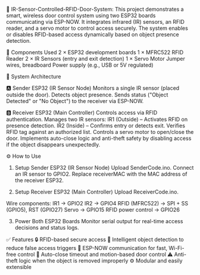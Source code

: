 🚪 IR-Sensor-Controlled-RFID-Door-System:
This project demonstrates a smart, wireless door control system using two ESP32 boards communicating via ESP-NOW. It integrates infrared (IR) sensors, an RFID reader, and a servo motor to control access securely. The system enables or disables RFID-based access dynamically based on object presence detection.

🔧 Components Used
2 × ESP32 development boards
1 × MFRC522 RFID Reader
2 × IR Sensors (entry and exit detection)
1 × Servo Motor
Jumper wires, breadboard
Power supply (e.g., USB or 5V regulated)

🧠 System Architecture

🅰️ Sender ESP32 (IR Sensor Node)
Monitors a single IR sensor (placed outside the door).
Detects object presence.
Sends status ("Object Detected" or "No Object") to the receiver via ESP-NOW.

🅱️ Receiver ESP32 (Main Controller)
Controls access via RFID authentication.
Manages two IR sensors:
IR1 (Outside) – Activates RFID on presence detection.
IR2 (Inside) – Confirms entry or detects exit.
Verifies RFID tag against an authorized list.
Controls a servo motor to open/close the door.
Implements auto-close logic and anti-theft safety by disabling access if the object disappears unexpectedly.

⚙️ How to Use

1. Setup Sender ESP32 (IR Sensor Node)
Upload SenderCode.ino.
Connect an IR sensor to GPIO2.
Replace receiverMAC with the MAC address of the receiver ESP32.

2. Setup Receiver ESP32 (Main Controller)
Upload ReceiverCode.ino.

Wire components:
IR1 → GPIO2
IR2 → GPIO4
RFID (MFRC522) → SPI + SS (GPIO5), RST (GPIO27)
Servo → GPIO15
RFID power control → GPIO26

3. Power Both ESP32 Boards
Monitor serial output for real-time access decisions and status logs.

✅ Features
🔒 RFID-based secure access
🧠 Intelligent object detection to reduce false access triggers
🔀 ESP-NOW communication for fast, Wi-Fi-free control
🔁 Auto-close timeout and motion-based door control
⚠️ Anti-theft logic when the object is removed improperly
⚙️ Modular and easily extensible
